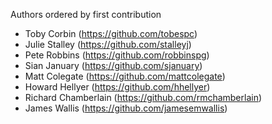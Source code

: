 Authors ordered by first contribution

 - Toby Corbin (https://github.com/tobespc)
 - Julie Stalley (https://github.com/stalleyj)
 - Pete Robbins (https://github.com/robbinspg)
 - Sian January (https://github.com/sjanuary)
 - Matt Colegate (https://github.com/mattcolegate)
 - Howard Hellyer (https://github.com/hhellyer)
 - Richard Chamberlain (https://github.com/rmchamberlain)
 - James Wallis (https://github.com/jamesemwallis)
